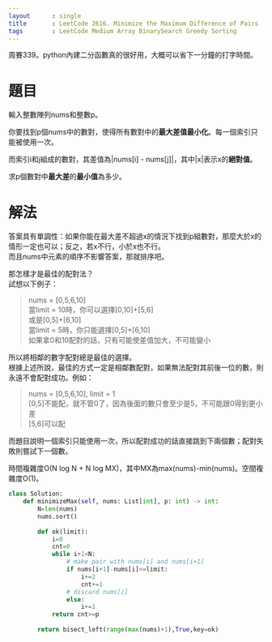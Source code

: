 ```yaml
--- 
layout      : single
title       : LeetCode 2616. Minimize the Maximum Difference of Pairs
tags        : LeetCode Medium Array BinarySearch Greedy Sorting
---
```

周賽339。python內建二分函數真的很好用，大概可以省下一分鐘的打字時間。  

# 題目
輸入整數陣列nums和整數p。  

你要找到p個nums中的數對，使得所有數對中的**最大差值最小化**。每一個索引只能被使用一次。  

而索引i和j組成的數對，其差值為|nums[i] - nums[j]|，其中|x|表示x的**絕對值**。  

求p個數對中**最大差**的**最小值**為多少。  

# 解法
答案具有單調性：如果你能在最大差不超過x的情況下找到p組數對，那麼大於x的情形一定也可以；反之，若x不行，小於x也不行。  
而且nums中元素的順序不影響答案，那就排序吧。  

那怎樣才是最佳的配對法？  
試想以下例子：  
> nums = [0,5,6,10]  
> 當limit = 10時，你可以選擇[0,10]+[5,6]  
> 或是[0,5]+[6,10]  
> 當limit = 5時，你只能選擇[0,5]+[6,10]  
> 如果拿0和10配對的話，只有可能使差值加大，不可能變小  

所以將相鄰的數字配對總是最佳的選擇。  
根據上述所說，最佳的方式一定是相鄰數配對，如果無法配對其前後一位的數，則永遠不會配對成功。例如：  
> nums = [0,5,6,10], limit = 1  
> [0,5]不能配，就不管0了，因為後面的數只會至少是5，不可能跟0得到更小差  
> [5,6]可以配  

而題目說明一個索引只能使用一次，所以配對成功的話直接跳到下兩個數；配對失敗則嘗試下一個數。  

時間複雜度O(N log N + N log MX)，其中MX為max(nums)-min(nums)。空間複雜度O(1)。  

```python
class Solution:
    def minimizeMax(self, nums: List[int], p: int) -> int:
        N=len(nums)
        nums.sort()
        
        def ok(limit):
            i=0
            cnt=0
            while i+1<N:
                # make pair with nums[i] and nums[i+1]
                if nums[i+1]-nums[i]<=limit:
                    i+=2
                    cnt+=1
                # discard nums[i]
                else:
                    i+=1
            return cnt>=p
        
        return bisect_left(range(max(nums)+1),True,key=ok)
```
